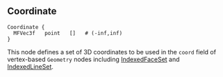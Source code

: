 ## Coordinate

```
Coordinate {
  MFVec3f   point   []   # (-inf,inf)
}
```

This node defines a set of 3D coordinates to be used in the `coord` field of
vertex-based `Geometry` nodes including [IndexedFaceSet](#indexedfaceset) and
[IndexedLineSet](#indexedlineset).


